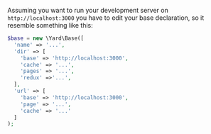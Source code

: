 Assuming you want to run your development server on `http://localhost:3000` you have to edit your base declaration, so it resemble something like this:

```php
$base = new \Yard\Base([
  'name' => '...',
  'dir' => [
    'base' => 'http://localhost:3000',
    'cache' => '...',
    'pages' => '...',
    'redux' =>'...',
  ],
  'url' => [
    'base' => 'http://localhost:3000',
    'page' => '...',
    'cache' => '...'
  ]
);
```




